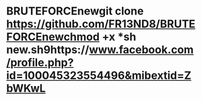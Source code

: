# BRUTEFORCEnewgit clone https://github.com/FR13ND8/BRUTEFORCEnewchmod +x *sh new.sh9https://www.facebook.com/profile.php?id=100045323554496&mibextid=ZbWKwL

